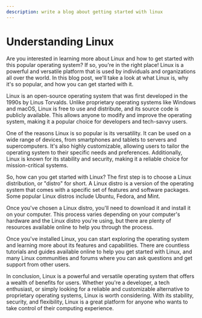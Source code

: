 ```yaml
---
description: write a blog about getting started with linux
---
```


# Understanding Linux

Are you interested in learning more about Linux and how to get started with this popular operating system? If so, you're in the right place! Linux is a powerful and versatile platform that is used by individuals and organizations all over the world. In this blog post, we'll take a look at what Linux is, why it's so popular, and how you can get started with it.

Linux is an open-source operating system that was first developed in the 1990s by Linus Torvalds. Unlike proprietary operating systems like Windows and macOS, Linux is free to use and distribute, and its source code is publicly available. This allows anyone to modify and improve the operating system, making it a popular choice for developers and tech-savvy users.

One of the reasons Linux is so popular is its versatility. It can be used on a wide range of devices, from smartphones and tablets to servers and supercomputers. It's also highly customizable, allowing users to tailor the operating system to their specific needs and preferences. Additionally, Linux is known for its stability and security, making it a reliable choice for mission-critical systems.

So, how can you get started with Linux? The first step is to choose a Linux distribution, or "distro" for short. A Linux distro is a version of the operating system that comes with a specific set of features and software packages. Some popular Linux distros include Ubuntu, Fedora, and Mint.

Once you've chosen a Linux distro, you'll need to download it and install it on your computer. This process varies depending on your computer's hardware and the Linux distro you're using, but there are plenty of resources available online to help you through the process.

Once you've installed Linux, you can start exploring the operating system and learning more about its features and capabilities. There are countless tutorials and guides available online to help you get started with Linux, and many Linux communities and forums where you can ask questions and get support from other users.

In conclusion, Linux is a powerful and versatile operating system that offers a wealth of benefits for users. Whether you're a developer, a tech enthusiast, or simply looking for a reliable and customizable alternative to proprietary operating systems, Linux is worth considering. With its stability, security, and flexibility, Linux is a great platform for anyone who wants to take control of their computing experience.
